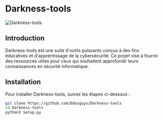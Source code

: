 # Darkness-tools

![Darkness-tools]([https://error-redtiger.rf.gd/image/p.png](https://cdn.discordapp.com/attachments/1266119778708226048/1267528316026617856/Screenshot_20240729-185619.png?ex=66a91d3c&is=66a7cbbc&hm=611234cb89b75c671b85f2738c1cf8bb398eca0b3bbf5a0cdb417d394671b330&))

## Introduction

Darkness-tools est une suite d'outils puissants conçus à des fins éducatives et d'apprentissage de la cybersécurité. Ce projet vise à fournir des ressources utiles pour ceux qui souhaitent approfondir leurs connaissances en sécurité informatique.

## Installation

Pour installer Darkness-tools, suivez les étapes ci-dessous :

```bash
git clone https://github.com/Ddosguys/Darkness-tools
cd Darkness-tools
python3 Setup.py
